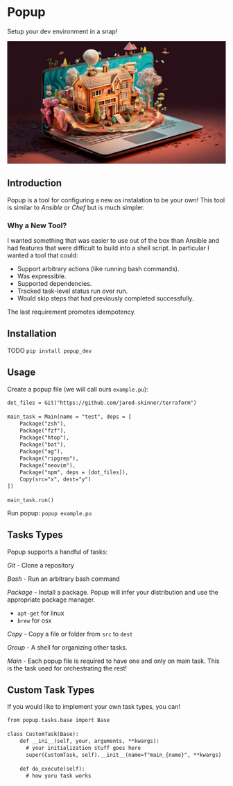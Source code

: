 # Popup

Setup your dev environment in a snap!

![popup image](popup.png)

## Introduction

Popup is a tool for configuring a new os instalation to be your own!  This tool is similar to *Ansible* or *Chef* but is much simpler.  

### Why a New Tool?

I wanted something that was easier to use out of the box than Ansible and had features that were difficult to build into a shell script.  In particular I wanted a tool that could:

* Support arbitrary actions (like running bash commands).
* Was expressible.
* Supported dependencies.
* Tracked task-level status run over run.
* Would skip steps that had previously completed successfully.

The last requirement promotes idempotency.


## Installation

TODO
`pip install popup_dev`

## Usage

Create a popup file (we will call ours `example.pu`):

```
dot_files = Git("https://github.com/jared-skinner/terraform")

main_task = Main(name = "test", deps = [
    Package("zsh"),
    Package("fzf"),
    Package("htop"),
    Package("bat"),
    Package("ag"),
    Package("ripgrep"),
    Package("neovim"),
    Package("npm", deps = [dot_files]),
    Copy(src="x", dest="y")
])

main_task.run()

```

Run popup: `popup example.pu`


## Tasks Types
Popup supports a handful of tasks:

*Git* - Clone a repository

*Bash* - Run an arbitrary bash command

*Package* - Install a package.  Popup will infer your distribution and use the appropriate package manager.
* `apt-get` for linux
* `brew` for osx

*Copy* - Copy a file or folder from `src` to `dest`

*Group* - A shell for organizing other tasks.

*Main* - Each popup file is required to have one and only on main task.  This is the task used for orchestrating the rest!


## Custom Task Types

If you would like to implement your own task types, you can!

```
from popup.tasks.base import Base

class CustomTask(Base):
    def __ini__(self, your, arguments, **kwargs):
      # your initialization stuff goes here
      super(CustomTask, self).__init__(name=f"main_{name}", **kwargs)

    def do_execute(self):
      # how yoru task works
```
